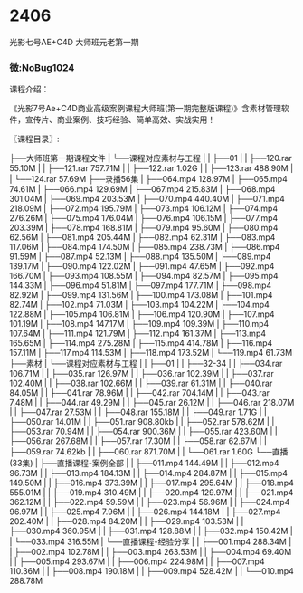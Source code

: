 # 2406
光影七号AE+C4D 大师班元老第一期
### 微:NoBug1024 


课程介绍：

《光影7号Ae+C4D商业高级案例课程大师班(第一期完整版课程)》含素材管理软件，宣传片、商业案例、技巧经验、简单高效、实战实用！

〖课程目录〗:

├──大师班第一期课程文件
| └──课程对应素材与工程
| | ├──01
| | ├──120.rar 55.10M
| | ├──121.rar 757.71M
| | ├──122.rar 1.02G
| | ├──123.rar 488.90M
| | └──124.rar 57.69M
├──录播56集
| ├──064.mp4 128.97M
| ├──065.mp4 74.61M
| ├──066.mp4 129.69M
| ├──067.mp4 215.83M
| ├──068.mp4 301.04M
| ├──069.mp4 203.53M
| ├──070.mp4 440.40M
| ├──071.mp4 218.09M
| ├──072.mp4 195.79M
| ├──073.mp4 106.12M
| ├──074.mp4 276.26M
| ├──075.mp4 176.04M
| ├──076.mp4 106.15M
| ├──077.mp4 203.39M
| ├──078.mp4 168.81M
| ├──079.mp4 95.60M
| ├──080.mp4 62.56M
| ├──081.mp4 205.44M
| ├──082.mp4 62.31M
| ├──083.mp4 117.06M
| ├──084.mp4 174.50M
| ├──085.mp4 238.73M
| ├──086.mp4 91.59M
| ├──087.mp4 52.13M
| ├──088.mp4 135.50M
| ├──089.mp4 139.17M
| ├──090.mp4 122.02M
| ├──091.mp4 47.65M
| ├──092.mp4 166.70M
| ├──093.mp4 108.55M
| ├──094.mp4 82.57M
| ├──095.mp4 144.33M
| ├──096.mp4 51.81M
| ├──097.mp4 177.71M
| ├──098.mp4 82.92M
| ├──099.mp4 131.56M
| ├──100.mp4 173.08M
| ├──101.mp4 82.74M
| ├──102.mp4 71.03M
| ├──103.mp4 104.22M
| ├──104.mp4 122.88M
| ├──105.mp4 106.81M
| ├──106.mp4 120.90M
| ├──107.mp4 101.19M
| ├──108.mp4 147.17M
| ├──109.mp4 109.39M
| ├──110.mp4 107.64M
| ├──111.mp4 121.79M
| ├──112.mp4 161.37M
| ├──113.mp4 165.65M
| ├──114.mp4 275.28M
| ├──115.mp4 414.78M
| ├──116.mp4 157.11M
| ├──117.mp4 114.53M
| ├──118.mp4 173.52M
| └──119.mp4 61.73M
├──素材
| └──课程对应素材与工程
| | ├──01
| | ├──32-34
| | ├──034.rar 106.71M
| | ├──035.rar 126.97M
| | ├──036.rar 102.39M
| | ├──037.rar 102.40M
| | ├──038.rar 102.66M
| | ├──039.rar 61.31M
| | ├──040.rar 84.05M
| | ├──041.rar 78.96M
| | ├──042.rar 704.14M
| | ├──043.rar 7.48M
| | ├──044.rar 49.29M
| | ├──045.rar 26.12M
| | ├──046.rar 218.07M
| | ├──047.rar 27.53M
| | ├──048.rar 155.18M
| | ├──049.rar 1.71G
| | ├──050.rar 14.01M
| | ├──051.rar 908.80kb
| | ├──052.rar 578.62M
| | ├──053.rar 70.94M
| | ├──054.rar 900.36M
| | ├──055.rar 423.60M
| | ├──056.rar 267.68M
| | ├──057.rar 17.30M
| | ├──058.rar 62.67M
| | ├──059.rar 74.62kb
| | ├──060.rar 871.70M
| | └──061.rar 1.60G
└──直播(33集)
| ├──直播课程-案例全部
| | ├──011.mp4 144.49M
| | ├──012.mp4 96.73M
| | ├──013.mp4 184.13M
| | ├──014.mp4 284.87M
| | ├──015.mp4 149.50M
| | ├──016.mp4 373.39M
| | ├──017.mp4 295.64M
| | ├──018.mp4 555.01M
| | ├──019.mp4 310.49M
| | ├──020.mp4 129.97M
| | ├──021.mp4 362.12M
| | ├──022.mp4 59.59M
| | ├──023.mp4 56.96M
| | ├──024.mp4 96.97M
| | ├──025.mp4 7.96M
| | ├──026.mp4 144.18M
| | ├──027.mp4 202.40M
| | ├──028.mp4 84.20M
| | ├──029.mp4 103.53M
| | ├──030.mp4 360.95M
| | ├──031.mp4 128.88M
| | ├──032.mp4 150.42M
| | └──033.mp4 316.55M
| └──直播课程-经验分享
| | ├──001.mp4 288.34M
| | ├──002.mp4 102.78M
| | ├──003.mp4 263.53M
| | ├──004.mp4 69.40M
| | ├──005.mp4 293.67M
| | ├──006.mp4 224.98M
| | ├──007.mp4 110.36M
| | ├──008.mp4 190.18M
| | ├──009.mp4 528.42M
| | └──010.mp4 288.78M
